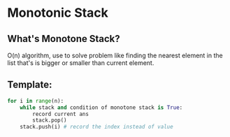 # Monotonic Stack

## What's Monotone Stack?

O\(n\) algorithm, use to solve problem like finding the nearest element in the list that's is bigger or smaller than current element.

## Template:

```python
for i in range(n):
    while stack and condition of monotone stack is True:
        record current ans
        stack.pop()
    stack.push(i) # record the index instead of value
```

